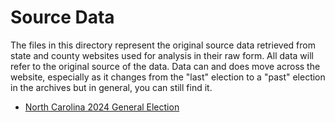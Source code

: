 # Source Data

The files in this directory represent the original source data retrieved from state and county websites
used for analysis in their raw form. All data will refer to the original source of the data. Data can and does
move across the website, especially as it changes from the "last" election to a "past" election in the archives but in general, you can still
find it. 

- [North Carolina 2024 General Election](US_NC/2024)